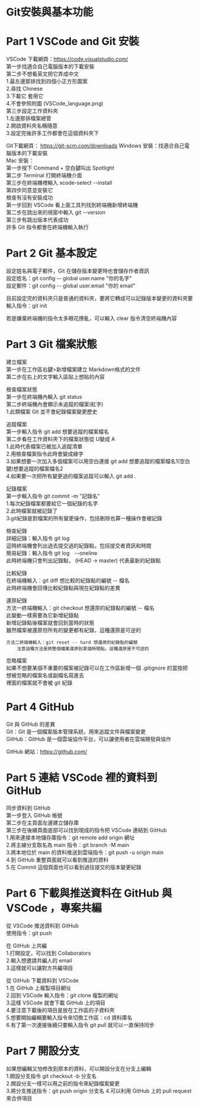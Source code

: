 # Git安裝與基本功能
# Part 1 VSCode and Git 安裝 
VSCode 下載網頁：https://code.visualstudio.com/  
    第一步找適合自己電腦版本的下載安裝  
    第二步不想看英文把它弄成中文  
        1.最左邊那排找到四個小正方形圖案  
        2.尋找 Chinese  
        3.下載它 套用它  
        4.不會參照附圖 (VSCode_language.png)  
    第三步設定工作資料夾  
        1.左邊那排檔案總管  
        2.開啟資料夾名稱隨意  
        3.設定完後許多工作都會在這個資料夾下

Git下載網頁： https://git-scm.com/downloads 
    Windows 安裝：找適合自己電腦版本的下載安裝  
    Mac 安裝：  
        第一步按下 Command + 空白鍵叫出 Spotlight  
        第二步 Terminal 打開終端機介面  
        第三步在終端機裡輸入 xcode-select --install  
        第四步同意並安裝它  
    檢查有沒有安裝成功  
        第一步回到 VSCode 看上面工具列找到終端機新增終端機  
        第二步在跳出來的視窗中輸入 git --version  
        第三步有跳出版本代表成功  
        許多 Git 指令都會在終端機輸入執行

# Part 2 Git 基本設定
設定姓名與電子郵件，Git 在儲存版本變更時也會儲存作者資訊  
設定姓名：git config -- global user.name "你的名字"  
設定郵件：git config -- global user.email "你的 email"

目前設定完的資料夾只是普通的資料夾，要將它轉成可以記錄版本變更的資料夾要輸入指令：git init

若是嫌棄終端機的指令太多眼花撩亂，可以輸入 clear 指令清空終端機內容

# Part 3 Git 檔案狀態
建立檔案  
    第一步在工作區右鍵>新增檔案建立 Markdown格式的文件  
    第二步在右上的文字輸入區貼上想貼的內容

檢查檔案狀態  
    第一步在終端機內輸入 git status  
    第二步終端機內會顯示未追蹤的檔案(紅字)  
        1.此類檔案 Git 並不會紀錄檔案變更歷史

追蹤檔案  
    第一步輸入指令 git add 想要追蹤的檔案檔名  
    第二步看在工作資料夾下的檔案狀態從 U變成 A  
        1.此時代表檔案已被加入追蹤清單  
        2.用檢查檔案指令此時會變成綠字  
        3.如果想要一次加入多個檔案可以用空白連接 git add 想要追蹤的檔案檔名1(空白鍵)想要追蹤的檔案檔名2  
        4.如果要一次把所有變更過的檔案追蹤可以輸入 git add .

記錄檔案  
    第一步輸入指令 git commit -m "記錄名"  
        1.每次紀錄檔案都要給它一個紀錄的名字  
        2.此時檔案就被記錄了  
        3.git紀錄是對檔案的所有變更操作，包括刪除也算一種操作會被記錄

檢查紀錄  
    詳細記錄：輸入指令 git log  
        這時終端機會列出過去提交過的紀錄點，包括提交者資訊和時間  
    簡易紀錄：輸入指令 git log　--oneline  
        此時終端機只會列出記錄點， (HEAD -> master) 代表最新的紀錄點

比較紀錄  
    在終端機輸入：git diff 想比較的紀錄點的編號 -- 檔名  
        此時終端機會回傳比較紀錄點與現在紀錄點的差異

還原紀錄  
    方法一終端機輸入：git checkout 想還原的紀錄點的編號 -- 檔名  
        此變動一樣需要為它新增紀錄點  
        新增記錄點後檔案就會回到當時的狀態  
        雖然檔案被還原但所有的變更都有紀錄，這種還原是可逆的
    
    方法二終端機輸入：git reset -- hard 想還原的紀錄點的編號  
        注意這種方法是將整個檔案還原到某個時間點，這種還原是不可逆的

忽略檔案  
    如果不想要某個不重要的檔案被記錄可以在工作區新增一個 .gitignore 的當按把想被忽略的檔案名或副檔名寫進去  
    裡面的檔案就不會被 git 紀錄

# Part 4 GitHub
Git 與 GitHub 的差異  
    Git：Git 是一個檔案版本管理系統，用來追蹤文件與檔案變更  
    GitHub：GitHub 是一個雲端協作平台，可以讓使用者在雲端開發與協作

GitHub 網站：https://github.com/

# Part 5 連結 VSCode 裡的資料到 GitHub 
同步資料到 GitHub  
    第一步登入 GitHub 帳號  
    第二步在主頁面左邊建立儲存庫  
    第三步在後續頁面底部可以找到現成的指令把 VSCode 連結到 GitHub  
        1.用來連接本地儲存庫指令：git remote add origin 網址  
        2.將主線分支取名為 main 指令：git branch -M main  
        3.將本地位於 main 的資料推送到雲端指令：git push -u origin main  
        4.到 GitHub 重整頁面就可以看到推送的資料  
        5.在 Commit 這個頁面也可以看到過往提交的版本變更紀錄

# Part 6 下載與推送資料在 GitHub 與 VSCode ，專案共編
從 VSCode 推送資料到 GitHub  
    使用指令：git push

在 GitHub 上共編  
    1.打開設定，可以找到 Collaborators  
    2.輸入想邀請共編人的 email  
    3.這樣就可以讓對方共編項目

從 GitHub 下載資料到 VSCode  
    1.在 GitHub 上複製項目網址  
    2.回到 VSCode 輸入指令：git clone 複製的網址  
    3.這樣 VSCode 就會下載 GitHub 上的項目  
    4.要注意下載後的項目是放在工作區的子資料夾  
    5.想要開始編輯要輸入指令來切換工作區：cd 資料庫名  
    6.有了第一次連接後續只要輸入指令 git pull 就可以一直保持同步

# Part 7 開設分支
如果想編輯又怕修改到原本的資料，可以開設分支在分支上編輯  
    1.開設分支指令 git checkout -b 分支名  
    2.開設分支一樣可以用之前的指令來紀錄檔案變更  
    3.將分支推送指令：git push origin 分支名
    4.可以利用 GitHub 上的 pull request 來合併項目

